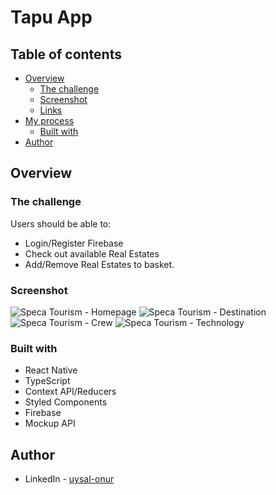 # Tapu App



## Table of contents

- [Overview](#overview)
  - [The challenge](#the-challenge)
  - [Screenshot](#screenshot)
  - [Links](#links)
- [My process](#my-process)
  - [Built with](#built-with)
- [Author](#author)

## Overview

### The challenge

Users should be able to:

- Login/Register Firebase
- Check out available Real Estates
- Add/Remove Real Estates to basket.

### Screenshot


![Speca Tourism - Homepage](/Soution-ss/home.JPG)
![Speca Tourism - Destination](/Soution-ss/destination.JPG)
![Speca Tourism - Crew](/Soution-ss/crew.JPG)
![Speca Tourism - Technology](/Soution-ss/tech.JPG)



### Built with

- React Native
- TypeScript
- Context API/Reducers
- Styled Components
- Firebase
- Mockup API

## Author

- LinkedIn - [uysal-onur](https://www.linkedin.com/in/uysal-onur/)
